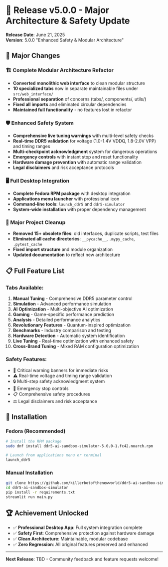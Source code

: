 # 🎉 Release v5.0.0 - Major Architecture & Safety Update

**Release Date**: June 21, 2025  
**Version**: 5.0.0 "Enhanced Safety & Modular Architecture"

## 🚀 Major Changes

### 🏗️ Complete Modular Architecture Refactor
- **Converted monolithic web interface** to clean modular structure
- **10 specialized tabs** now in separate maintainable files under `src/web_interface/`
- **Professional separation** of concerns (tabs/, components/, utils/)
- **Fixed all imports** and eliminated circular dependencies
- **Maintained full functionality** - no features lost in refactor

### 🛡️ Enhanced Safety System
- **Comprehensive live tuning warnings** with multi-level safety checks
- **Real-time DDR5 validation** for voltage (1.0-1.4V VDDQ, 1.8-2.0V VPP) and timing ranges
- **Multi-checkpoint acknowledgment** system for dangerous operations
- **Emergency controls** with instant stop and reset functionality
- **Hardware damage prevention** with automatic range validation
- **Legal disclaimers** and risk acceptance protocols

### 🖥️ Full Desktop Integration
- **Complete Fedora RPM package** with desktop integration
- **Applications menu launcher** with professional icon
- **Command-line tools**: `launch_ddr5` and `ddr5-simulator`
- **System-wide installation** with proper dependency management

### 🧹 Major Project Cleanup
- **Removed 15+ obsolete files**: old interfaces, duplicate scripts, test files
- **Eliminated all cache directories**: `__pycache__`, `.mypy_cache`, `.pytest_cache`
- **Fixed import structure** and module organization
- **Updated documentation** to reflect new architecture

## 📋 Full Feature List

### Tabs Available:
1. **Manual Tuning** - Comprehensive DDR5 parameter control
2. **Simulation** - Advanced performance simulation
3. **AI Optimization** - Multi-objective AI optimization
4. **Gaming** - Game-specific performance prediction
5. **Analysis** - Detailed performance analytics
6. **Revolutionary Features** - Quantum-inspired optimization
7. **Benchmarks** - Industry comparison and testing
8. **Hardware Detection** - Automatic system identification
9. **Live Tuning** - Real-time optimization with enhanced safety
10. **Cross-Brand Tuning** - Mixed RAM configuration optimization

### Safety Features:
- 🚨 Critical warning banners for immediate risks
- ⚠️ Real-time voltage and timing range validation
- 🔒 Multi-step safety acknowledgment system
- 🛑 Emergency stop controls
- 📋 Comprehensive safety procedures
- ⚖️ Legal disclaimers and risk acceptance

## 🔧 Installation

### Fedora (Recommended)
```bash
# Install the RPM package
sudo dnf install ddr5-ai-sandbox-simulator-5.0.0-1.fc42.noarch.rpm

# Launch from applications menu or terminal
launch_ddr5
```

### Manual Installation
```bash
git clone https://github.com/killerbotofthenewworld/ddr5-ai-sandbox-simulator.git
cd ddr5-ai-sandbox-simulator
pip install -r requirements.txt
streamlit run main.py
```

## 🏆 Achievement Unlocked
- ✅ **Professional Desktop App**: Full system integration complete
- ✅ **Safety First**: Comprehensive protection against hardware damage
- ✅ **Clean Architecture**: Maintainable, modular codebase
- ✅ **Zero Regression**: All original features preserved and enhanced

---

**Next Release**: TBD - Community feedback and feature requests welcome!

